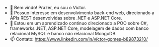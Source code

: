 - 👋 Bem vindo! Prazer, eu sou o Víctor.
- 👀 Possuo interesse em desenvolvimento back-end web, direcionado a APIs REST desenvolvidas sobre .NET e ASP.NET Core.
- 🌱 Estou em um aprendizado contínuo direcionado a POO sobre C#, frameworks .NET, ASP.NET Core, modelagem de dados com banco relacional MySQL
     e banco não relacional MongoDB. 
- 📫 Contato:
     https://www.linkedin.com/in/víctor-gomes-b89873210/

<!---
bergwsz/bergwsz is a ✨ special ✨ repository because its `README.md` (this file) appears on your GitHub profile.
You can click the Preview link to take a look at your changes.
--->
